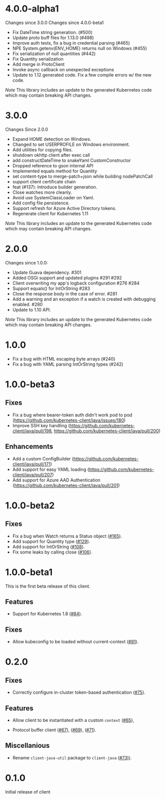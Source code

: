 # 4.0.0-alpha1
Changes since 3.0.0
Changes since 4.0.0-beta1
* Fix DateTime string generation. (#500)
* Update proto buff files for 1.13.0 (#498)
* Improve auth tests, fix a bug in credential parsing (#465)
* NPE System.getenv(ENV_HOME) returns null on Windows (#455)
* Fix serialization of null quantities  (#442)
* Fix Quantity serialization
* Add merge in ProtoClient
* Invoke async callback on unexpected exceptions
* Update to 1.12 generated code. Fix a few compile errors w/ the new code.

*Note*
This library includes an update to the generated Kubernetes code which may contain breaking API changes.

# 3.0.0
Changes Since 2.0.0

* Expand HOME detection on Windows.
* Changed to set USERPROFILE on Windows environment.
* Add utilities for copying files.
* shutdown okhttp client after exec call
* add constructDateTime to snakeYaml CustomConstructor
* Dropped reference to gson internal API
* Implemented equals method for Quantity
* set content-type to merge-patch+json while building nodePatchCall
* support client certificate chain
* feat (#137): Introduce builder generation.
* Close watches more cleanly.
* Avoid use SystemClassLoader on Yaml.
* Add config file persistence.
* Support refresh for Azure Active Directory tokens.
* Regenerate client for Kubernetes 1.11

*Note*
This library includes an update to the generated Kubernetes code which may contain breaking API changes.

# 2.0.0

Changes since 1.0.0:

* Update Guava dependency. #301 
* Added OSGi support and updated plugins #291 #292
* Client overwriting my app's logback configuration #276 #284
* Support equals() for IntOrString #283
* Close the response body in the case of error. #281
* Add a warning and an exception if a watch is created with debugging enabled. #280
* Update to 1.10 API.

*Note*
This library includes an update to the generated Kubernetes code which may contain breaking API changes.

# 1.0.0
* Fix a bug with HTML escaping byte arrays (#240)
* Fix a bug with YAML parsing IntOrString types (#242)

# 1.0.0-beta3

## Fixes

* Fix a bug where bearer-token auth didn't work pod to pod
  (https://github.com/kubernetes-client/java/issues/180)
* Improve SSH key handling
  (https://github.com/kubernetes-client/java/pull/198, https://github.com/kubernetes-client/java/pull/200)

## Enhancements

* Add a custom ConfigBuilder
  (https://github.com/kubernetes-client/java/pull/171)
* Add support for easy YAML loading
  (https://github.com/kubernetes-client/java/pull/207)
* Add support for Azure AAD Authentication
  (https://github.com/kubernetes-client/java/pull/201)


# 1.0.0-beta2

## Fixes

* Fix a bug when Watch returns a Status object
  ([#165](https://github.com/kubernetes-client/java/pull/165)).
* Add support for Quantity type
  ([#129](https://github.com/kubernetes-client/java/pull/129)).
* Add support for IntOrString
  ([#108](https://github.com/kubernetes-client/java/pull/108)).
* Fix some leaks by calling close
  ([#106](https://github.com/kubernetes-client/java/pull/165)).

# 1.0.0-beta1

This is the first beta release of this client.

## Features

* Support for Kubernetes 1.8 
  ([#84](https://github.com/kubernetes-client/java/pull/84)).

## Fixes

* Allow kubeconfig to be loaded without current-context
  ([#81](https://github.com/kubernetes-client/java/pull/81)).

# 0.2.0

## Fixes

* Correctly configure in-cluster token-based authentication
  ([#75](https://github.com/kubernetes-client/java/pull/75)).

## Features

* Allow client to be instantiated with a custom `context`
  ([#65](https://github.com/kubernetes-client/java/pull/65)), 

* Protocol buffer client 
  ([#67](https://github.com/kubernetes-client/java/pull/67)), 
  ([#69](https://github.com/kubernetes-client/java/pull/69)), 
  ([#71](https://github.com/kubernetes-client/java/pull/71)).

## Miscellanious 

* Rename `client-java-util` package to `client-java`
  ([#73)](https://github.com/kubernetes-client/java/pull/73)).

# 0.1.0

Initial release of client
